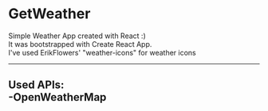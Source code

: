# GetWeather
Simple Weather App created with React :)<br />
It was bootstrapped with Create React App.<br />
I've used ErikFlowers' "weather-icons" for weather icons<br />
___________________________________________________
Used APIs:<br />
-OpenWeatherMap
-
